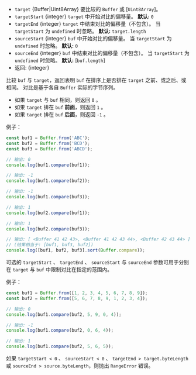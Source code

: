 <!-- YAML
added: v0.11.13
changes:
  - version: v8.0.0
    pr-url: https://github.com/nodejs/node/pull/10236
    description: The `target` parameter can now be a `Uint8Array`.
  - version: v5.11.0
    pr-url: https://github.com/nodejs/node/pull/5880
    description: Additional parameters for specifying offsets are supported now.
-->

* `target` {Buffer|Uint8Array} 要比较的 `Buffer` 或 [`Uint8Array`]。
* `targetStart` {integer} `target` 中开始对比的偏移量。
  **默认:** `0`
* `targetEnd` {integer} `target` 中结束对比的偏移量（不包含）。
  当 `targetStart` 为 `undefined` 时忽略。
  **默认:** `target.length`
* `sourceStart` {integer} `buf` 中开始对比的偏移量。
  当 `targetStart` 为 `undefined` 时忽略。
  **默认:** `0`
* `sourceEnd` {integer} `buf` 中结束对比的偏移量（不包含）。
  当 `targetStart` 为 `undefined` 时忽略。
  **默认:** [`buf.length`]
* 返回: {integer}

比较 `buf` 与 `target`，返回表明 `buf` 在排序上是否排在 `target` 之前、或之后、或相同。
对比是基于各自 `Buffer` 实际的字节序列。

* 如果 `target` 与 `buf` 相同，则返回 `0` 。
* 如果 `target` 排在 `buf` **前面**，则返回 `1` 。
* 如果 `target` 排在 `buf` **后面**，则返回 `-1` 。

例子：

```js
const buf1 = Buffer.from('ABC');
const buf2 = Buffer.from('BCD');
const buf3 = Buffer.from('ABCD');

// 输出: 0
console.log(buf1.compare(buf1));

// 输出: -1
console.log(buf1.compare(buf2));

// 输出: -1
console.log(buf1.compare(buf3));

// 输出: 1
console.log(buf2.compare(buf1));

// 输出: 1
console.log(buf2.compare(buf3));

// 输出: [ <Buffer 41 42 43>, <Buffer 41 42 43 44>, <Buffer 42 43 44> ]
// (结果相当于: [buf1, buf3, buf2])
console.log([buf1, buf2, buf3].sort(Buffer.compare));
```

可选的  `targetStart` 、 `targetEnd` 、 `sourceStart` 与 `sourceEnd` 参数可用于分别在 `target` 与 `buf` 中限制对比在指定的范围内。

例子：

```js
const buf1 = Buffer.from([1, 2, 3, 4, 5, 6, 7, 8, 9]);
const buf2 = Buffer.from([5, 6, 7, 8, 9, 1, 2, 3, 4]);

// 输出: 0
console.log(buf1.compare(buf2, 5, 9, 0, 4));

// 输出: -1
console.log(buf1.compare(buf2, 0, 6, 4));

// 输出: 1
console.log(buf1.compare(buf2, 5, 6, 5));
```

如果 `targetStart < 0` 、 `sourceStart < 0` 、 `targetEnd > target.byteLength` 或 `sourceEnd > source.byteLength`，则抛出 `RangeError` 错误。

